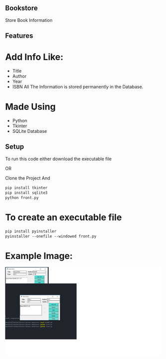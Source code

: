 ## Bookstore
Store Book Information

## Features
# Add Info Like:
* Title
* Author
* Year
* ISBN
All The Information is stored permanently in the Database.

# Made Using
* Python
* Tkinter
* SQLite Database

## Setup
To run this code either download the executable file

OR

Clone the Project And
```
pip install tkinter
pip install sqlite3
python front.py
```
# To create an executable file
```
pip install pyinstaller
pyinstaller --onefile --windowed front.py
```

# Example Image:
![alt text](https://raw.githubusercontent.com/hrithikkothari1234/TkinterBookstore/master/exampleimage.png)
